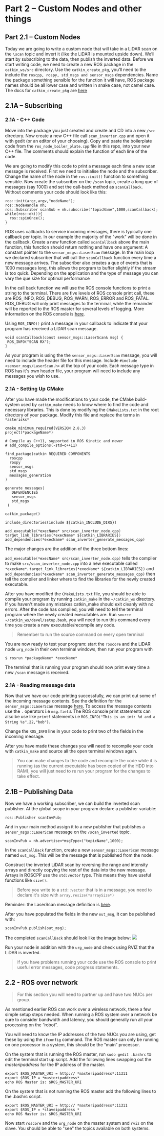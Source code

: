 # Part 2 – Custom Nodes and other things
## Part 2.1 – Custom Nodes
Today we are going to write a custom node that will take in a LiDAR scan on the `\scan` topic and invert it (like the LiDAR is mounted upside down). We’ll start by subscribing to the data, then publish the inverted data. Before we start writing code, we need to create a new ROS package in the `catkin_ws/src` directory. Use the `catkin_create_pkg`, you’ll need to the include the `roscpp, rospy, std_msgs and sensor_msgs` dependencies. Name the package something sensible for the function it will have, ROS package names should be all lower case and written in snake case, not camel case. The docs for `catkin_create_pkg` are [here](https://catkin-tools.readthedocs.io/en/latest/verbs/catkin_create.html)     

## 2.1A – Subscribing

### 2.1A - C++ Code
Move into the package you just created and create and CD into a new `/src` directory. Now create a new C++ file call `scan_inverter.cpp` and open it with gedit (or an editor of your choosing). Copy and paste the boilerplate code from the `ros_node_boiler_plate.cpp` file in this repo, into your new C++ file. The comments should explain the function of each line of the code.

We are going to modify this code to print a message each time a new scan message is received. First we need to initialise the node and the subscriber. Change the name of the node in the `ros::init()` function to something sensible. Now create the subscriber on the `/scan` topic, create a long que of messages (say 1000) and set the call-back method as `scanCallback`. Without comments your code should look like this:
```
ros::init(argc,argv,"nodeName");
ros::NodeHandle nh;
ros::Subscriber scanSub = nh.subscribe("topicName",1000,scanCallback);
while(ros::ok()){
  ros::spinOnce();
}

```
ROS uses callbacks to service incoming messages, there is typically one callback per topic. In our example the majority of the "work" will be done in the callback.  Create a new function called `scanCallback` above the main function, this function should return nothing and have one argument: A constant pointer to the `sensor_msgs::LaserScan` message. In the main loop we declared subscriber that will call the `scanCallback` function every time a new message arrives. The subscriber also creates a que of events that is 1000 messages long, this allows the program to buffer slightly if the stream is too quick.     Depending on the application and the type of message you can vary the que size for optimal performance


In the call back function we will use the ROS console functions to print a string to the terminal. There are five levels of ROS console print call, these are ROS_INFO, ROS_DEBUG, ROS_WARN, ROS_ERROR and ROS_FATAL. ROS_DEBUG will only print messages to the terminal, while the remainder will be reported to the ROS master for several levels of logging. More information on the ROS console is [here](http://wiki.ros.org/rosconsole).

Using `ROS_INFO()` print a message in your callback to indicate that your program has received a LiDAR scan message.

 ```
 void scanCallback(const sensor_msgs::LaserScan& msg) {
  ROS_INFO("SCAN RX");
 }
 ```
As your program is using the the `sensor_msgs::LaserScan` message, you will need to include the header file for this message.  Include `#include  <sensor_msgs/LaserScan.h>` at the top of your code. Each message type in ROS has it's own header file, your program will need to include any messages you wish to use.  



### 2.1A - Setting Up CMake
After you have made the modifications to your code, the CMake build-system used by `catkin_make` needs to know where to find the code and necessary libraries. This is done by modifying the `CMakeLists.txt` in the root directory of your package. Modify this file and replace the terms in `*asterisks*`

```
cmake_minimum_required(VERSION 2.8.3)
project(*packageName*)

# Compile as C++11, supported in ROS Kinetic and newer
# add_compile_options(-std=c++11)

find_package(catkin REQUIRED COMPONENTS
  roscpp
  rospy
  sensor_msgs
  std_msgs
  messages_generation
)

generate_messages(
   DEPENDENCIES
   sensor_msgs
   std_msgs
 )

catkin_package()

include_directories(include ${catkin_INCLUDE_DIRS})

add_executable(*execName* src/scan_inverter_node.cpp)
target_link_libraries(*execName* ${catkin_LIBRARIES})
add_dependencies(*execName* scan_inverter_generate_messages_cpp)
```

The major changes are the addition of the three bottom lines:

`add_executable(*execName* src/scan_inverter_node.cpp)` tells the compiler to make `src/scan_inverter_node.cpp` into a new executable called `*execName*`. `target_link_libraries(*execName* ${catkin_LIBRARIES})` and `add_dependencies(*execName* scan_inverter_generate_messages_cpp)` then tell the compiler and linker where to find the libraries for the newly created executable.  

After you have modified the `CMakeLists.txt` file, you should be able to compile your program by running `catkin_make` in the `~/catkin_ws` directory. If you haven't made any mistakes catkin_make should exit cleanly with no errors. After the code has compiled, you will need to tell the terminal program where the newly created executables are. Run `source ~/catkin_ws/devel/setup.bash`, you will need to run this command every time you create a new executable/recompile any code.

>Remember to run the source command on every open terminal

You are now ready to test your program: start the `roscore` and the LiDAR node `urg_node` in their own terminal windows, then run your program with
```
$ rosrun *packageName* *execName*
```

The terminal that is running your program should now print every time a new `/scan` message is received.



### 2.1A - Reading message data
Now that we have our code printing successfully, we can print out some of the incoming message contents. See the definition for the `sensor_msgs::LaserScan` message [here]( http://docs.ros.org/melodic/api/sensor_msgs/html/msg/LaserScan.html). To access the message contents use the `.` operators i.e `msg.field`. The ROS console print statements can also be use like `printf` statements i.e `ROS_INFO("This is an int: %d and a String %s",22,"bob")`.    


Change the `ROS_INFO` line in your code to print two of the fields in the incoming message.


After you have made these changes you will need to recompile your code with `catkin_make` and source all the open terminal windows again.

> You can make changes to the code and recompile the code while it is running (as the current executable has been copied of the HDD into RAM), you will just need to re run your program for the changes to take effect.    

## 2.1B – Publishing Data
Now we have a working subscriber, we can build the inverted scan publisher.  At the global scope in your program declare a publisher variable:
 ```
ros::Publisher scanInvPub;
```
And in your main method assign it to a new publisher that publishes a `sensor_msgs::LaserScan` message on the `/scan_inverted` topic.
```
scanInvPub = nh.advertise<*msgType>("topicName",1000);
```
In the `scanCallBack` function, create a new `sensor_msgs::LaserScan` message named `out_msg`. This will be the message that is published from the node.

Construct the inverted LiDAR scan by reversing the range and intensity arrays and directly copying the rest of the data into the new message. Arrays in ROSCPP use the `std:vector` type. This means they have useful functions like `size()`.

> Before you write to a `std::vector` that is in a message, you need to declare it's size with `array.resize(*arraySize*)`

Reminder: the LaserScan message definition is [here](http://docs.ros.org/melodic/api/sensor_msgs/html/msg/LaserScan.html).

After you have populated the fields in the new `out_msg`, it can be published with:
```
scanInvPub.publish(out_msg);
```
The completed `scanCallBack` should look like the image below:
![](images/code_example_2.png)

Run your node in addition with the `urg_node` and check using RVIZ that the LiDAR is inverted. 

> If you have problems running your code use the ROS console to print useful error messages, code progress statements.

## 2.2 - ROS over network

 > For this section you will need to partner up and have two NUCs per group.

As mentioned earlier ROS can work over a wireless network, there a few simple setup steps needed. When running a ROS system over a network be sure to consider bandwidth and latency, you should generally run all your processing on the “robot”.

You will need to know the IP addresses of the two NUCs you are using, get these by using the `ifconfig` command. The ROS master can only be running on one processor in a system, this should be the “main” processor.

On the system that is running the ROS master, run `sudo gedit .bashrc` to edit the terminal start up script.  Add the following lines swapping out the *masteripaddress* for the IP address of the master.
```
export $ROS_MASTER_URI = http:// *masteripaddress*:11311
export $ROS_IP = *masteripaddress*
echo ROS Master is: $ROS_MASTER_URI
```
On the system that is not running the ROS master add the following lines to the .bashrc script.
```
export $ROS_MASTER_URI = http:// *masteripaddress*:11311
export $ROS_IP = *slaveipaddress *
echo ROS Master is: $ROS_MASTER_URI
```

Now start `roscore` and the `urg_node` on the master system and `rviz` on the slave. You should be able to "see" the topics available on both systems.
